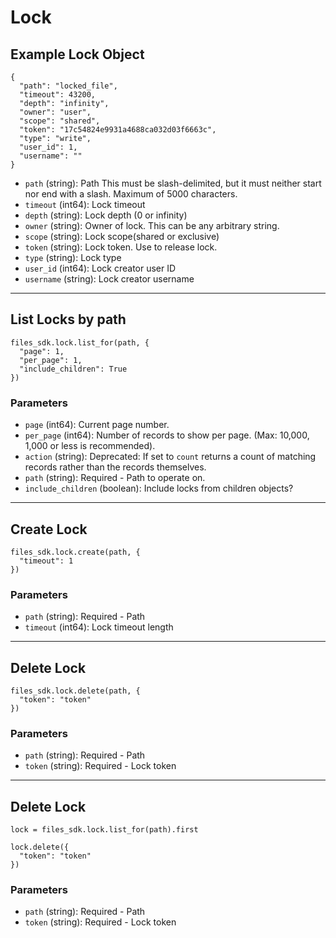 # Lock

## Example Lock Object

```
{
  "path": "locked_file",
  "timeout": 43200,
  "depth": "infinity",
  "owner": "user",
  "scope": "shared",
  "token": "17c54824e9931a4688ca032d03f6663c",
  "type": "write",
  "user_id": 1,
  "username": ""
}
```

* `path` (string): Path This must be slash-delimited, but it must neither start nor end with a slash. Maximum of 5000 characters.
* `timeout` (int64): Lock timeout
* `depth` (string): Lock depth (0 or infinity)
* `owner` (string): Owner of lock.  This can be any arbitrary string.
* `scope` (string): Lock scope(shared or exclusive)
* `token` (string): Lock token.  Use to release lock.
* `type` (string): Lock type
* `user_id` (int64): Lock creator user ID
* `username` (string): Lock creator username


---

## List Locks by path

```
files_sdk.lock.list_for(path, {
  "page": 1,
  "per_page": 1,
  "include_children": True
})
```

### Parameters

* `page` (int64): Current page number.
* `per_page` (int64): Number of records to show per page.  (Max: 10,000, 1,000 or less is recommended).
* `action` (string): Deprecated: If set to `count` returns a count of matching records rather than the records themselves.
* `path` (string): Required - Path to operate on.
* `include_children` (boolean): Include locks from children objects?


---

## Create Lock

```
files_sdk.lock.create(path, {
  "timeout": 1
})
```

### Parameters

* `path` (string): Required - Path
* `timeout` (int64): Lock timeout length


---

## Delete Lock

```
files_sdk.lock.delete(path, {
  "token": "token"
})
```

### Parameters

* `path` (string): Required - Path
* `token` (string): Required - Lock token


---

## Delete Lock

```
lock = files_sdk.lock.list_for(path).first

lock.delete({
  "token": "token"
})
```

### Parameters

* `path` (string): Required - Path
* `token` (string): Required - Lock token

